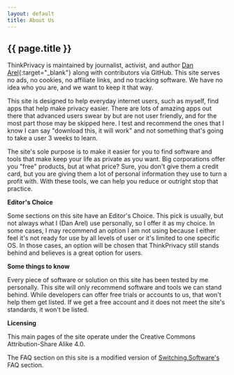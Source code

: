 ```yaml
---
layout: default
title: About Us
---
```

<h2>{{ page.title }}</h2>

ThinkPrivacy is maintained by journalist, activist, and author [Dan Arel](https://www.danarel.com){:target="_blank"} along with contributors via GitHub. This site serves no ads, no cookies, no affiliate links, and no tracking software. We have no idea who you are, and we want to keep it that way.

This site is designed to help everyday internet users, such as myself, find apps that help make privacy easier. There are lots of amazing apps out there that advanced users swear by but are not user friendly, and for the most part those may be skipped here. I test and recommend the ones that I know I can say "download this, it will work" and not something that's going to take a user 3 weeks to learn.

The site's sole purpose is to make it easier for you to find software and tools that make keep your life as private as you want. Big corporations offer you "free" products, but at what price? Sure, you don't give them a credit card, but you are giving them a lot of personal information they use to turn a profit with. With these tools, we can help you reduce or outright stop that practice.

**Editor's Choice**

Some sections on this site have an Editor's Choice. This pick is usually, but not always what I (Dan Arel) use personally, so I offer it as my choice. In some cases, I may recommend an option I am not using because I either feel it's not ready for use by all levels of user or it's limited to one specific OS. In those cases, an option will be chosen that ThinkPrivacy still stands behind and believes is a great option for users. 

**Some things to know**

Every piece of software or solution on this site has been tested by me personally. This site will only recommend software and tools we can stand behind. While developers can offer free trials or accounts to us, that won't help them get listed. If we get a free account and it does not meet the site's standards, it won't be listed.

**Licensing**

This main pages of the site operate under the Creative Commons Attribution-Share Alike 4.0.

The FAQ section on this site is a modified version of [Switching.Software's](https://www.switching.software) FAQ section.
